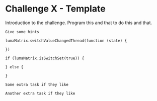 # Challenge X - Template

Introduction to the challenge. Program this and that to do this and that. 



```admonish
Give some hints
```

```blocks
lumaMatrix.switchValueChangedThread(function (state) {
	
})

if (lumaMatrix.isSwitchSet(true)) {
	
} else {
	
}
```

```admonish tip title="Extension 1" collapsible=true
Some extra task if they like
```

```admonish tip title="Extension 2" collapsible=true
Another extra task if they like
```





<script src="https://makecode.com/gh-pages-embed.js"></script><script>makeCodeRender("https://makecode.microbit.org/", "ines-hpmm/pxt-luma-matrix");</script>